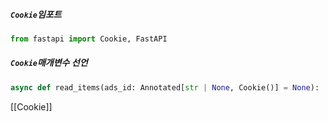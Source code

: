 ##### `Cookie`임포트
```python
from fastapi import Cookie, FastAPI
```

##### `Cookie`매개변수 선언
```python
async def read_items(ads_id: Annotated[str | None, Cookie()] = None):
```

[[Cookie]]